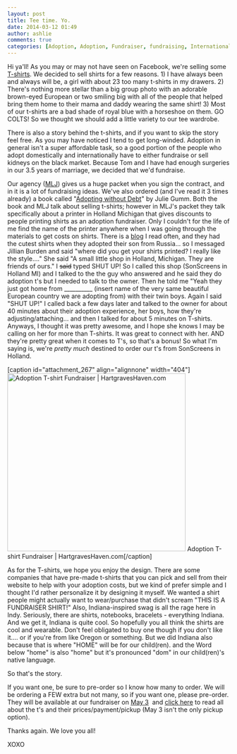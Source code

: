```yaml
---
layout: post
title: Tee time. Yo. 
date: 2014-03-12 01:49
author: ashlie
comments: true
categories: [Adoption, Adoption, Fundraiser, fundraising, International, T-shirt, Tee]
---
```

Hi ya'll! As you may or may not have seen on Facebook, we're selling some <a title="T-shirts" href="http://hartgraveshaven.com/?page_id=242">T-shirts</a>. We decided to sell shirts for a few reasons. 1) I have always been and always will be, a girl with about 23 too many t-shirts in my drawers. 2) There's nothing more stellar than a big group photo with an adorable brown-eyed European or two smiling big with all of the people that helped bring them home to their mama and daddy wearing the same shirt! 3) Most of our t-shirts are a bad shade of royal blue with a horseshoe on them. GO COLTS! So we thought we should add a little variety to our tee wardrobe.

There is also a story behind the t-shirts, and if you want to skip the story feel free. As you may have noticed I tend to get long-winded. Adoption in general isn't a super affordable task, so a good portion of the people who adopt domestically and internationally have to either fundraise or sell kidneys on the black market. Because Tom and I have had enough surgeries in our 3.5 years of marriage, we decided that we'd fundraise.

Our agency (<a href="http://www.mljadoptions.com/">MLJ</a>) gives us a huge packet when you sign the contract, and in it is a lot of fundraising ideas. We've also ordered (and I've read it 3 times already) a book called "<a href="http://www.amazon.com/Adopt-Without-Debt-Creative-Adoption/dp/0983539820">Adopting without Debt</a>" by Julie Gumm. Both the book and MLJ talk about selling t-shirts; however in MLJ's packet they talk specifically about a printer in Holland Michigan that gives discounts to people printing shirts as an adoption fundraiser. Only I couldn't for the life of me find the name of the printer anywhere when I was going through the materials to get costs on shirts. There is a <a href="http://www.addingaburden.com/">blog</a> I read often, and they had the cutest shirts when they adopted their son from Russia... so I messaged Jillian Burden and said "where did you get your shirts printed? I really like the style...." She said "A small little shop in Holland, Michigan. They are friends of ours." I <del>said</del> typed SHUT UP! So I called this shop (SonScreens in Holland MI) and I talked to the the guy who answered and he said they do adoption t's but I needed to talk to the owner. Then he told me "Yeah they just got home from __________ (insert name of the very same beautiful European country we are adopting from) with their twin boys. Again I said "SHUT UP!" I called back a few days later and talked to the owner for about 40 minutes about their adoption experience, her boys, how they're adjusting/attaching... and then I talked for about 5 minutes on T-shirts. Anyways, I thought it was pretty awesome, and I hope she knows I may be calling on her for more than T-shirts. It was great to connect with her. AND they're pretty great when it comes to T's, so that's a bonus! So what I'm saying is, we're <em>pretty much</em> destined to order our t's from SonScreens in Holland.

[caption id="attachment_267" align="alignnone" width="404"]<a title="T-shirts" href="http://hartgraveshaven.com/?page_id=242"><img class="size-full wp-image-267 " alt="Adoption T-shirt Fundraiser | HartgravesHaven.com" src="http://hartgraveshaven.com/wp-content/uploads/2014/03/T-Shirt-FB.jpg" width="404" height="404" /></a> Adoption T-shirt Fundraiser | HartgravesHaven.com[/caption]

As for the T-shirts, we hope you enjoy the design. There are some companies that have pre-made t-shirts that you can pick and sell from their website to help with your adoption costs, but we kind of prefer simple and I thought I'd rather personalize it by designing it myself. We wanted a shirt people might actually want to wear/purchase that didn't scream "THIS IS A FUNDRAISER SHIRT!" Also, Indiana-inspired swag is all the rage here in Indy. Seriously, there are shirts, notebooks, bracelets - everything Indiana. And we get it, Indiana is quite cool. So hopefully you all think the shirts are cool and wearable. Don't feel obligated to buy one though if you don't like it.... or if you're from like Oregon or something. But we did Indiana also because that is where "HOME" will be for our child(ren). and the Word below "home" is also "home" but it's pronounced "dom" in our child(ren)'s native language.

So that's the story.

If you want one, be sure to pre-order so I know how many to order. We will be ordering a FEW extra but not many, so if you want one, please pre-order. They will be available at our fundraiser on <a title="Dinner + Silent Auction" href="http://hartgraveshaven.com/?page_id=256">May 3</a>  and <a title="T-shirts" href="http://hartgraveshaven.com/?page_id=242">click here</a> to read all about the t's and their prices/payment/pickup (May 3 isn't the only pickup option).

Thanks again. We love you all!

XOXO

&nbsp;

